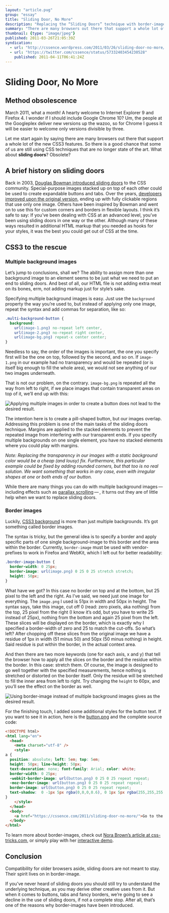 ```yaml
---
layout: "article.pug"
group: "essay"
title: "Sliding Door, No More"
description: "Replacing the “Sliding Doors” technique with border-image."
summary: "There are many browsers out there that support a whole lot of the new CSS3 features. So there is a good chance that some of us are still using CSS techniques that are no longer state of the art. What about sliding doors? Obsolete?"
thumbnail: {type: "image/jpeg"}
published: 2011-03-26T21:05:39Z
syndication:
  - url: "http://cssence.wordpress.com/2011/03/26/sliding-door-no-more/"
  - url: "https://twitter.com/cssence/status/57332403454230528"
    published: 2011-04-11T06:41:24Z
---
```


# Sliding Door, No More

## Method obsolescence

March 2011, what a month! A hearty welcome to Internet Explorer&nbsp;9 and Firefox&nbsp;4. I wonder if I should include Google Chrome&nbsp;10? Um, the people at the Googleplex deliver new versions up the wazoo, so for Chrome I guess it will be easier to welcome only versions divisible by three.

Let me start again by saying there are many browsers out there that support a whole lot of the new CSS3 features. So there is a good chance that some of us are still using CSS techniques that are no longer state of the art. What about **sliding doors**? Obsolete?

## A brief history on sliding doors

Back in 2003, [Douglas Bowman introduced sliding doors](http://www.alistapart.com/articles/slidingdoors2/) to the CSS community. Special-purpose images stacked up on top of each other could be used to create expandable buttons and tabs. Over the years, [developers improved upon the original version](http://azadcreative.com/2009/03/bulletproof-css-sliding-doors/), ending up with fully clickable regions that use only one image. Others have been inspired by Bowman and went on to use this for custom corners and borders in flexible layouts. I think it’s safe to say: If you’ve been dealing with CSS at an advanced level, you’ve been using sliding doors in one way or the other. Although many of these ways resulted in additional HTML markup that you needed as hooks for your styles, it was the best you could get out of CSS at the time.

## CSS3 to the rescue

### Multiple background images

Let’s jump to conclusions, shall we? The ability to assign more than one background image to an element seems to be just what we need to put an end to sliding doors. And best of all, our HTML file is not adding extra meat on its bones, erm, not adding markup just for style’s sake.

Specifying multiple background images is easy. Just use the `background` property the way you’re used to, but instead of applying only one image, repeat the syntax and add commas for separation, like so:

```css
.multi-background-button {
  background:
    url(image-1.png) no-repeat left center,
    url(image-2.png) no-repeat right center,
    url(image-bg.png) repeat-x center center;
}
```

Needless to say, the order of the images is important, the one you specify first will be the one on top, followed by the second, and so on. If `image-1.png` in our example had no transparency and would be repeated (or is itself big enough to fill the whole area), we would not see anything of our two images underneath.

That is not our problem, on the contrary. `image-bg.png` is repeated all the way from left to right, if we place images that contain transparent areas on top of it, we’ll end up with this:

<p class="blend"><img src="/2011/sliding-door-no-more/button-multiple-images.png" alt="Applying multiple images in order to create a button does not lead to the desired result."></p>

The intention here is to create a pill-shaped button, but our images overlap. Addressing this problem is one of the main tasks of the sliding doors technique. Margins are applied to the stacked elements to prevent the repeated image from interfering with our transparent ends. If you specify multiple backgrounds on one single element, you have no stacked elements where you could play with margins.

_Note: Replacing the transparency in our images with a static background color would be a cheap (and lousy) fix. Furthermore, this particular example could be fixed by adding rounded corners, but that too is no real solution. We want something that works in any case, even with irregular shapes at one or both ends of our button._

While there are many things you can do with multiple background images&thinsp;—&thinsp;including effects such as [parallax scrolling](http://en.wikipedia.org/wiki/Parallax_scrolling)&thinsp;—&thinsp;, it turns out they are of little help when we want to replace sliding doors.

### Border images

Luckily, [CSS3 background](http://www.w3.org/TR/CSS3-background/) is more than just multiple backgrounds. It’s got something called border images.

The syntax is tricky, but the general idea is to specify a border and apply specific parts of one single background-image to this border and the area within the border. Currently, `border-image` must be used with vendor-prefixes to work in Firefox and WebKit, which I left out for better readability:

```css
.border-image-button {
  border-width: 0 25px;
  border-image: url(image.png) 0 25 0 25 stretch stretch;
  height: 50px;
}
```

What have we got? In this case no border on top and at the bottom, but 25 pixel to the left and the right. As I’ve said, we need just one image for everything. The `image.png` I used is 51px in width and 50px in height. The syntax says, take this image, cut off 0 (read: zero pixels, aka nothing) from the top, 25 pixel from the right (I know it’s odd, but you have to write 25 instead of 25px), nothing from the bottom and again 25 pixel from the left. These slices will be displayed on the border, which is exactly why I specified a border-width of zero and 25 to match the cut-offs. So what’s left? After chopping off these slices from the original image we have a residue of 1px in width (51 minus 50) and 50px (50 minus nothing) in height. Said residue is put within the border, in the actual context area.

And then there are two more keywords (one for each axis, x and y) that tell the browser how to apply all the slices on the border and the residue within the border. In this case: stretch them. Of course, the image is designed to go well together with the specified measurements, hence nothing is stretched or distorted on the border itself. Only the residue will be stretched to fill the inner area from left to right. Try changing the `height` to 60px, and you’ll see the effect on the border as well.

<p class="blend"><img src="/2011/sliding-door-no-more/button-border-image.png" alt="Using border-image instead of multiple background images gives as the desired result."></p>

For the finishing touch, I added some additional styles for the button text. If you want to see it in action, here is the [button.png](/2011/sliding-door-no-more/button.png) and the complete source code:

```html
<!DOCTYPE html>
<html lang="en">
  <head>
    <meta charset="utf-8" />
    <style>
a {
  position: absolute; left: 5em; top: 5em;
  height: 50px; line-height: 50px;
  text-decoration: none; font-family: Arial; color: white;
  border-width: 0 25px;
  -webkit-border-image: url(button.png) 0 25 0 25 repeat repeat;
  -moz-border-image: url(button.png) 0 25 0 25 repeat repeat;
  border-image: url(button.png) 0 25 0 25 repeat repeat;
  text-shadow:  0 -1px 5px rgba(0,0,0,0.6), 0 1px 5px rgba(255,255,255,0.6);
}
    </style>
  </head>
  <body>
    <a href="https://cssence.com/2011/sliding-door-no-more/">Go to the article</a>
  </body>
</html>
```

To learn more about border-images, check out [Nora Brown’s article at css-tricks.com](http://css-tricks.com/understanding-border-image/), or simply play with her [interactive demo](http://www.norabrowndesign.com/css-experiments/border-image-anim.html).

## Conclusion

Compatibility for older browsers aside, sliding doors are not meant to stay. Their spirit lives on in border-image.

If you’ve never heard of sliding doors you should still try to understand the underlying technique, as you may derive other creative uses from it. But when it comes to buttons, tabs and fancy borders, we’re going to see a decline in the use of sliding doors, if not a complete stop. After all, that’s one of the reasons why border-images have been introduced.
